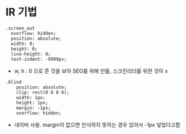 # IR 기법

```
.screen_out 
  overflow: hidden;
  position: absolute;
  width: 0;
  height: 0;
  line-height: 0;
  text-indent: -9999px;
```
* w, h : 0 으로 준 것을 보아 SEO를 위해 만듦, 스크린리더를 위한 것이 x

```
.blind    
    position: absolute;
    clip: rect(0 0 0 0);
    width: 1px;
    height: 1px;
    margin: -1px;
    overflow: hidden;
```
* 네이버 사용. margin이 없으면 인식하지 못하는 경우 있어서 -1px 넣었다고함
